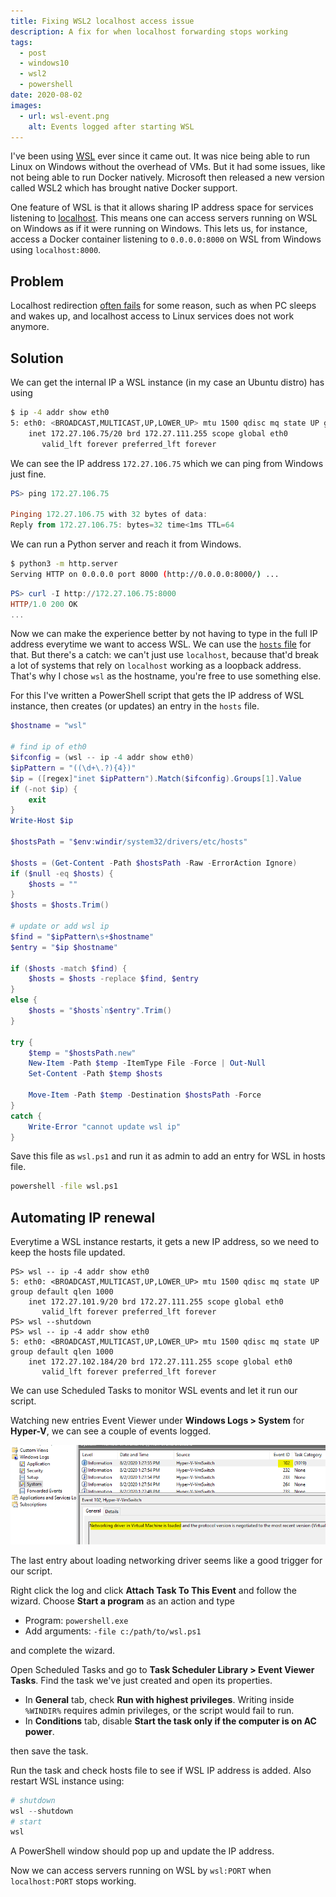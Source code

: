 ```yaml
---
title: Fixing WSL2 localhost access issue
description: A fix for when localhost forwarding stops working
tags:
  - post
  - windows10
  - wsl2
  - powershell
date: 2020-08-02
images:
  - url: wsl-event.png
    alt: Events logged after starting WSL
---
```


I've been using [WSL][wsl] ever since it came out. It was nice being able to run Linux on Windows without the overhead of VMs. But it had some issues, like not being able to run Docker natively. Microsoft then released a new version called WSL2 which has brought native Docker support. 

One feature of WSL is that it allows sharing IP address space for services listening to [localhost][localhost]. This means one can access servers running on WSL on Windows as if it were running on Windows. This lets us, for instance, access a Docker container listening to `0.0.0.0:8000` on WSL from Windows using `localhost:8000`.

## Problem 

Localhost redirection [often fails][issues] for some reason, such as when PC sleeps and wakes up, and localhost access to Linux services does not work anymore.

## Solution

We can get the internal IP a WSL instance (in my case an Ubuntu distro) has using 

```bash
$ ip -4 addr show eth0
5: eth0: <BROADCAST,MULTICAST,UP,LOWER_UP> mtu 1500 qdisc mq state UP group default qlen 1000
    inet 172.27.106.75/20 brd 172.27.111.255 scope global eth0
       valid_lft forever preferred_lft forever
```

We can see the IP address `172.27.106.75` which we can ping from Windows just fine.

```powershell
PS> ping 172.27.106.75

Pinging 172.27.106.75 with 32 bytes of data:
Reply from 172.27.106.75: bytes=32 time<1ms TTL=64
```

We can run a Python server and reach it from Windows.

```bash
$ python3 -m http.server
Serving HTTP on 0.0.0.0 port 8000 (http://0.0.0.0:8000/) ...
```

```powershell
PS> curl -I http://172.27.106.75:8000
HTTP/1.0 200 OK
...
```

Now we can make the experience better by not having to type in the full IP address everytime we want to access WSL. We can use the [`hosts` file][hosts] for that. But there's a catch: we can't just use `localhost`, because that'd break a lot of systems that rely on `localhost` working as a loopback address. That's why I chose `wsl` as the hostname, you're free to use something else.

For this I've written a PowerShell script that gets the IP address of WSL instance, then creates (or updates) an entry in the `hosts` file.


```powershell
$hostname = "wsl"

# find ip of eth0
$ifconfig = (wsl -- ip -4 addr show eth0)
$ipPattern = "((\d+\.?){4})"
$ip = ([regex]"inet $ipPattern").Match($ifconfig).Groups[1].Value
if (-not $ip) {
    exit
}
Write-Host $ip

$hostsPath = "$env:windir/system32/drivers/etc/hosts"

$hosts = (Get-Content -Path $hostsPath -Raw -ErrorAction Ignore)
if ($null -eq $hosts) {
    $hosts = ""
}
$hosts = $hosts.Trim()

# update or add wsl ip
$find = "$ipPattern\s+$hostname"
$entry = "$ip $hostname"

if ($hosts -match $find) {
    $hosts = $hosts -replace $find, $entry
}
else {
    $hosts = "$hosts`n$entry".Trim()
}

try {
    $temp = "$hostsPath.new"
    New-Item -Path $temp -ItemType File -Force | Out-Null
    Set-Content -Path $temp $hosts

    Move-Item -Path $temp -Destination $hostsPath -Force
}
catch {
    Write-Error "cannot update wsl ip"
}
```

Save this file as `wsl.ps1` and run it as admin to add an entry for WSL in hosts file.

```cmd
powershell -file wsl.ps1
```


## Automating IP renewal

Everytime a WSL instance restarts, it gets a new IP address, so we need to keep the hosts file updated.


```powershell;lines=3,8
PS> wsl -- ip -4 addr show eth0
5: eth0: <BROADCAST,MULTICAST,UP,LOWER_UP> mtu 1500 qdisc mq state UP group default qlen 1000
    inet 172.27.101.9/20 brd 172.27.111.255 scope global eth0
       valid_lft forever preferred_lft forever
PS> wsl --shutdown
PS> wsl -- ip -4 addr show eth0
5: eth0: <BROADCAST,MULTICAST,UP,LOWER_UP> mtu 1500 qdisc mq state UP group default qlen 1000
    inet 172.27.102.184/20 brd 172.27.111.255 scope global eth0
       valid_lft forever preferred_lft forever
```

We can use Scheduled Tasks to monitor WSL events and let it run our script.

Watching new entries Event Viewer under **Windows Logs > System** for **Hyper-V**, we can see a couple of events logged. 

![](wsl-event.png)

The last entry about loading networking driver seems like a good trigger for our script.

Right click the log and click **Attach Task To This Event** and follow the wizard. Choose **Start a program** as an action and type 

- Program: `powershell.exe`
- Add arguments: `-file c:/path/to/wsl.ps1`

and complete the wizard.

Open Scheduled Tasks and go to **Task Scheduler Library > Event Viewer Tasks**. Find the task we've just created and open its properties.

- In **General** tab, check **Run with highest privileges**. Writing inside `%WINDIR%` requires admin privileges, or the script would fail to run.
- In **Conditions** tab, disable **Start the task only if the computer is on AC power**.

then save the task.

Run the task and check hosts file to see if WSL IP address is added. Also restart WSL instance using:

```powershell
# shutdown
wsl --shutdown
# start
wsl
```
A PowerShell window should pop up and update the IP address.

Now we can access servers running on WSL by `wsl:PORT` when `localhost:PORT` stops working.



[wsl]: https://docs.microsoft.com/en-us/windows/wsl/
[localhost]: https://docs.microsoft.com/en-us/windows/wsl/faq#how-do-i-access-a-port-from-wsl-in-windows
[issues]: https://github.com/microsoft/WSL/issues?q=is%3Aissue+is%3Aopen+localhost
[hosts]: https://en.wikipedia.org/wiki/Hosts_(file)
